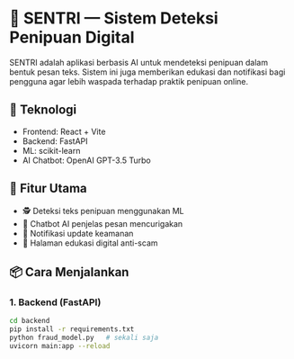 # 💼 SENTRI — Sistem Deteksi Penipuan Digital

SENTRI adalah aplikasi berbasis AI untuk mendeteksi penipuan dalam bentuk pesan teks. Sistem ini juga memberikan edukasi dan notifikasi bagi pengguna agar lebih waspada terhadap praktik penipuan online.

## 🔧 Teknologi
- Frontend: React + Vite
- Backend: FastAPI
- ML: scikit-learn
- AI Chatbot: OpenAI GPT-3.5 Turbo

## 🚀 Fitur Utama
- 🕵️ Deteksi teks penipuan menggunakan ML
- 💬 Chatbot AI penjelas pesan mencurigakan
- 🔔 Notifikasi update keamanan
- 📘 Halaman edukasi digital anti-scam

## 📦 Cara Menjalankan

### 1. Backend (FastAPI)
```bash
cd backend
pip install -r requirements.txt
python fraud_model.py   # sekali saja
uvicorn main:app --reload

